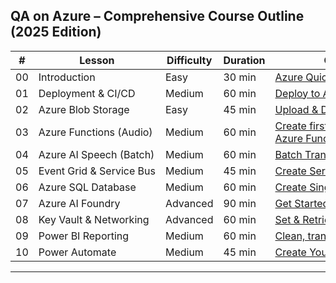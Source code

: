 ## QA on Azure – Comprehensive Course Outline (2025 Edition)

| #  | Lesson                   | Difficulty | Duration | Quick Start (Hands‑on)                                                                                                                       | Extra Learning (Microsoft Learn Path/Module)                                                                                                     |
| -- | ------------------------ | ---------- | -------- | -------------------------------------------------------------------------------------------------------------------------------------------- | ------------------------------------------------------------------------------------------------------------------------------------------------ |
| 00 | Introduction       | Easy       | 30 min   | [Azure Quickstart Center](https://learn.microsoft.com/en-us/azure/azure-portal/azure-portal-quickstart-center)                               | [Azure Fundamentals (AZ‑900)](https://learn.microsoft.com/training/paths/azure-fundamentals/)                                                    |
| 01 | Deployment & CI/CD       | Medium     | 60 min   | [Deploy to Azure with GitHub Actions](https://learn.microsoft.com/en-us/azure/developer/github/github-actions?tabs=azure-cli%2Cwindows)      | [Build applications with Azure DevOps](https://learn.microsoft.com/en-us/training/paths/build-applications-with-azure-devops/)                   |
| 02 | Azure Blob Storage       | Easy       | 45 min   | [Upload & Download Blobs (Portal)](https://learn.microsoft.com/en-us/azure/storage/blobs/storage-quickstart-blobs-portal)                    | [Store Data in Azure](https://learn.microsoft.com/en-us/training/paths/store-data-in-azure/)                                                 |
| 03 | Azure Functions (Audio)  | Medium     | 60 min   | [Create first Azure Function (Python VS Code)](https://learn.microsoft.com/en-us/azure/azure-functions/create-first-function-vs-code-python) | [Create Serverless Applications](https://learn.microsoft.com/en-us/training/paths/create-serverless-applications/)                               |
| 04 | Azure AI Speech (Batch)  | Medium     | 60 min   | [Batch Transcription Quickstart](https://learn.microsoft.com/en-us/azure/ai-services/speech-service/batch-transcription-create)              | [Speech‑to‑text Batch Transcription Module](https://learn.microsoft.com/en-us/training/modules/recognize-synthesize-speech/)              |
| 05 | Event Grid & Service Bus | Medium     | 45 min   | [Create Service Bus Queue & Send Messages](https://learn.microsoft.com/en-us/azure/service-bus-messaging/service-bus-quickstart-portal)      | [Develop Message‑based Solutions (AZ‑204)](https://learn.microsoft.com/en-us/training/paths/az-204-develop-message-based-solutions/)             |
| 06 | Azure SQL Database       | Medium     | 60 min   | [Create Single Azure SQL DB (Portal)](https://learn.microsoft.com/en-us/azure/azure-sql/database/single-database-create-quickstart)          | [Work with Relational Data in Azure](https://learn.microsoft.com/en-us/training/paths/work-with-relational-data-in-azure/)                       |
| 07 | Azure AI Foundry         | Advanced   | 90 min   | [Get Started in Foundry Playground](https://learn.microsoft.com/en-us/azure/ai-foundry/quickstarts/get-started-playground)                   | [Create & Manage Generative AI with Azure AI Foundry](https://github.com/microsoft/generative-ai-for-beginners)     |
| 08 | Key Vault & Networking   | Advanced   | 60 min   | [Set & Retrieve a Secret (Portal)](https://learn.microsoft.com/en-us/azure/key-vault/secrets/quick-create-portal)                            | [Secure and Connect Azure Services](https://learn.microsoft.com/en-us/training/paths/configure-secure-workloads-using-azure-virtual-networking/) |
| 09 | Power BI Reporting       | Medium     | 60 min   | [Clean, transform, and load data](https://learn.microsoft.com/en-us/training/modules/clean-data-power-bi/)             | [Create & Use Analytics Reports with Power BI](https://learn.microsoft.com/en-us/training/paths/create-use-analytics-reports-power-bi/)          |
| 10 | Power Automate           | Medium     | 45 min   | [Create Your First Cloud Flow](https://learn.microsoft.com/en-us/power-automate/get-started-logic-flow)                                      | [Automate Business Processes with Power Automate](https://learn.microsoft.com/en-us/training/paths/automate-process-power-automate/)             |

---

